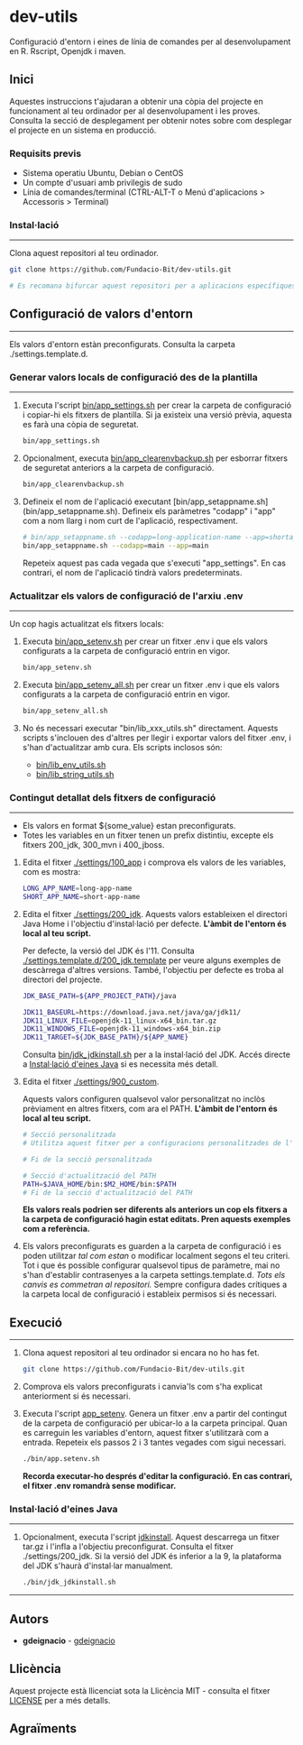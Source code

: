 # dev-utils

Configuració d'entorn i eines de línia de comandes per al desenvolupament en R. Rscript, Openjdk i maven.

## Inici

Aquestes instruccions t'ajudaran a obtenir una còpia del projecte en funcionament al teu ordinador per al desenvolupament i les proves. Consulta la secció de desplegament per obtenir notes sobre com desplegar el projecte en un sistema en producció.


### Requisits previs

* Sistema operatiu Ubuntu, Debian o CentOS
* Un compte d'usuari amb privilegis de sudo
* Línia de comandes/terminal (CTRL-ALT-T o Menú d'aplicacions > Accessoris > Terminal)

### Instal·lació
---

Clona aquest repositori al teu ordinador.

```bash
git clone https://github.com/Fundacio-Bit/dev-utils.git

# Es recomana bifurcar aquest repositori per a aplicacions específiques
```

## Configuració de valors d'entorn
---

Els valors d'entorn estàn preconfigurats. Consulta la carpeta ./settings.template.d.


### Generar valors locals de configuració des de la plantilla
---

1. Executa l'script [bin/app_settings.sh](./bin/app_settings.sh) per crear la carpeta de configuració i copiar-hi els fitxers de plantilla. Si ja existeix una versió prèvia, aquesta es farà una còpia de seguretat.

    ```bash
    bin/app_settings.sh
    ```

2. Opcionalment, executa [bin/app_clearenvbackup.sh](./bin/app_clearenvbackup.sh) per esborrar fitxers de seguretat anteriors a la carpeta de configuració.

     ```bash
    bin/app_clearenvbackup.sh
    ```

3. Defineix el nom de l'aplicació executant [bin/app_setappname.sh] (bin/app_setappname.sh). Defineix els paràmetres "codapp" i "app" com a nom llarg i nom curt de l'aplicació, respectivament.

    ```bash
    # bin/app_setappname.sh --codapp=long-application-name --app=shortapplicationname
    bin/app_setappname.sh --codapp=main --app=main

    ```
    Repeteix aquest pas cada vegada que s'executi "app_settings". En cas contrari, el nom de l'aplicació tindrà valors predeterminats.

### Actualitzar els valors de configuració de l'arxiu .env
---

Un cop hagis actualitzat els fitxers locals:

1. Executa [bin/app_setenv.sh](./bin/app_setenv.sh) per crear un fitxer .env i que els valors configurats a la carpeta de configuració entrin en vigor.
    
    ```bash
    bin/app_setenv.sh
    ```

2. Executa [bin/app_setenv_all.sh](./bin/app_setenv_all.sh) per crear un fitxer .env i que els valors configurats a la carpeta de configuració entrin en vigor.
    
    ```bash
    bin/app_setenv_all.sh
    ```



3. No és necessari executar "bin/lib_xxx_utils.sh" directament. Aquests scripts s'inclouen des d'altres per llegir i exportar valors del fitxer .env, i s'han d'actualitzar amb cura. Els scripts inclosos són:
    * [bin/lib_env_utils.sh](bin/lib_env_utils.sh)
    * [bin/lib_string_utils.sh](bin/lib_string_utils.sh)


### Contingut detallat dels fitxers de configuració
---

* Els valors en format ${some_value} estan preconfigurats.
* Totes les variables en un fitxer tenen un prefix distintiu, excepte els fitxers 200_jdk, 300_mvn i 400_jboss.

1. Edita el fitxer [./settings/100_app](./settings.template.d/100_app.template) i comprova els valors de les variables, com es mostra:

    ```bash
    LONG_APP_NAME=long-app-name
    SHORT_APP_NAME=short-app-name
    ```


2. Edita el fitxer [./settings/200_jdk](./settings.template.d/200_jdk.template). Aquests valors estableixen el directori Java Home i l'objectiu d'instal·lació per defecte. **L'àmbit de l'entorn és local al teu script.**

    Per defecte, la versió del JDK és l'11. Consulta [./settings.template.d/200_jdk.template](./settings.template.d/200_jdk.template) per veure alguns exemples de descàrrega d'altres versions. També, l'objectiu per defecte es troba al directori del projecte.

    ```bash
    JDK_BASE_PATH=${APP_PROJECT_PATH}/java

    JDK11_BASEURL=https://download.java.net/java/ga/jdk11/
    JDK11_LINUX_FILE=openjdk-11_linux-x64_bin.tar.gz
    JDK11_WINDOWS_FILE=openjdk-11_windows-x64_bin.zip
    JDK11_TARGET=${JDK_BASE_PATH}/${APP_NAME}
    ```
    
    Consulta [bin/jdk_jdkinstall.sh](bin/jdk_jdkinstall.sh) per a la instal·lació del JDK.
    Accés directe a [Instal·lació d'eines Java](#installing-java-tools) si es necessita més detall.


3. Edita el fitxer [./settings/900_custom](./settings.template.d/900_custom.template).

    Aquests valors configuren qualsevol valor personalitzat no inclòs prèviament en altres fitxers, com ara el PATH. **L'àmbit de l'entorn és local al teu script.**

    ```bash
    # Secció personalitzada
    # Utilitza aquest fitxer per a configuracions personalitzades de l'aplicació

    # Fi de la secció personalitzada

    # Secció d'actualització del PATH
    PATH=$JAVA_HOME/bin:$M2_HOME/bin:$PATH
    # Fi de la secció d'actualització del PATH
    ```

    **Els valors reals podrien ser diferents als anteriors un cop els fitxers a la carpeta de configuració hagin estat editats. Pren aquests exemples com a referència.**

4. Els valors preconfigurats es guarden a la carpeta de configuració i es poden utilitzar *tal com estan* o modificar localment segons el teu criteri. Tot i que és possible configurar qualsevol tipus de paràmetre, mai no s'han d'establir contrasenyes a la carpeta settings.template.d. *Tots els canvis es commetran al repositori.* Sempre configura dades crítiques a la carpeta local de configuració i estableix permisos si és necessari.




## Execució

---

1. Clona aquest repositori al teu ordinador si encara no ho has fet.

    ```bash
    git clone https://github.com/Fundacio-Bit/dev-utils.git
    ```


2. Comprova els valors preconfigurats i canvia'ls com s'ha explicat anteriorment si és necessari.


3. Executa l'script [app_setenv](./bin/app_setenv.sh). Genera un fitxer .env a partir del contingut de la carpeta de configuració per ubicar-lo a la carpeta principal. Quan es carreguin les variables d'entorn, aquest fitxer s'utilitzarà com a entrada. Repeteix els passos 2 i 3 tantes vegades com sigui necessari.

    ```bash
    ./bin/app.setenv.sh
    ```
    **Recorda executar-ho després d'editar la configuració. En cas contrari, el fitxer .env romandrà sense modificar.**

### Instal·lació d'eines Java

---

1. Opcionalment, executa l'script [jdkinstall](./bin/jdk_jdkinstall.sh). Aquest descarrega un fitxer tar.gz i l'infla a l'objectiu preconfigurat. Consulta el fitxer ./settings/200_jdk. Si la versió del JDK és inferior a la 9, la plataforma del JDK s'haurà d'instal·lar manualment.

    ```bash
    ./bin/jdk_jdkinstall.sh
    ```


---
## Autors

* **gdeignacio**  - [gdeignacio](https://github.com/gdeignacio)

## Llicència

Aquest projecte està llicenciat sota la Llicència MIT - consulta el fitxer [LICENSE](LICENSE) per a més detalls.

## Agraïments


